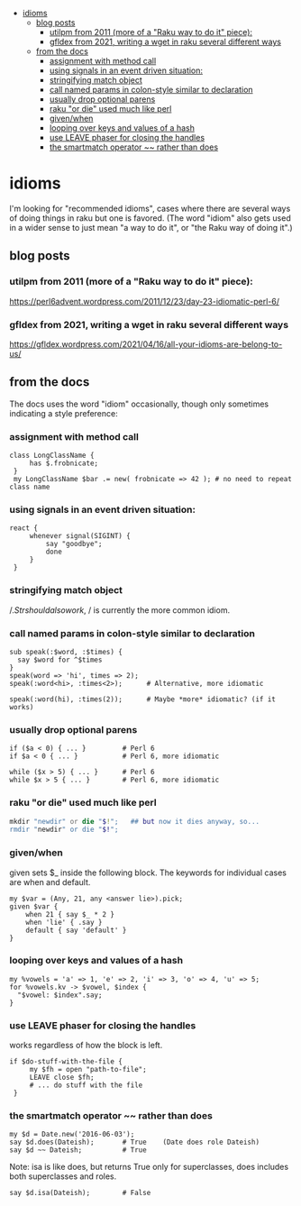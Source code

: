 - [idioms](#orgbb8d4cf)
  - [blog posts](#orgf922cdf)
    - [utilpm from 2011 (more of a "Raku way to do it" piece):](#orge53dec2)
    - [gfldex from 2021, writing a wget in raku several different ways](#org1dd78dd)
  - [from the docs](#orgf97d02c)
    - [assignment with method call](#orgfd4c9ba)
    - [using signals in an event driven situation:](#org8008515)
    - [stringifying match object](#org2ad4aca)
    - [call named params in colon-style similar to declaration](#org09f985f)
    - [usually drop optional parens](#orgfb27ec1)
    - [raku "or die" used much like perl](#orgf6088cb)
    - [given/when](#org43acdbd)
    - [looping over keys and values of a hash](#orga9a5791)
    - [use LEAVE phaser for closing the handles](#org2581a84)
    - [the smartmatch operator ~~ rather than does](#orgaf62b61)


<a id="orgbb8d4cf"></a>

# idioms

I'm looking for "recommended idioms", cases where there are several ways of doing things in raku but one is favored. (The word "idiom" also gets used in a wider sense to just mean "a way to do it", or "the Raku way of doing it".)


<a id="orgf922cdf"></a>

## blog posts


<a id="orge53dec2"></a>

### utilpm from 2011 (more of a "Raku way to do it" piece):

<https://perl6advent.wordpress.com/2011/12/23/day-23-idiomatic-perl-6/>


<a id="org1dd78dd"></a>

### gfldex from 2021, writing a wget in raku several different ways

<https://gfldex.wordpress.com/2021/04/16/all-your-idioms-are-belong-to-us/>


<a id="orgf97d02c"></a>

## from the docs

The docs uses the word "idiom" occasionally, though only sometimes indicating a style preference:


<a id="orgfd4c9ba"></a>

### assignment with method call

```perl6
class LongClassName { 
     has $.frobnicate; 
 } 
 my LongClassName $bar .= new( frobnicate => 42 ); # no need to repeat class name
```


<a id="org8008515"></a>

### using signals in an event driven situation:

```perl6
react { 
     whenever signal(SIGINT) { 
         say "goodbye"; 
         done 
     } 
 }
```


<a id="org2ad4aca"></a>

### stringifying match object

$/.Str should also work, ~$/ is currently the more common idiom.


<a id="org09f985f"></a>

### call named params in colon-style similar to declaration

```perl6
sub speak(:$word, :$times) {
  say $word for ^$times
}
speak(word => 'hi', times => 2);
speak(:word<hi>, :times<2>);      # Alternative, more idiomatic

speak(:word(hi), :times(2));      # Maybe *more* idiomatic? (if it works)
```


<a id="orgfb27ec1"></a>

### usually drop optional parens

```perl6
if ($a < 0) { ... }         # Perl 6 
if $a < 0 { ... }           # Perl 6, more idiomatic
```

```perl6
while ($x > 5) { ... }      # Perl 6 
while $x > 5 { ... }        # Perl 6, more idiomatic
```


<a id="orgf6088cb"></a>

### raku "or die" used much like perl

```raku
mkdir "newdir" or die "$!";   ## but now it dies anyway, so...
rmdir "newdir" or die "$!";
```


<a id="org43acdbd"></a>

### given/when

given sets $\_ inside the following block. The keywords for individual cases are when and default.

```perl6
my $var = (Any, 21, any <answer lie>).pick;
given $var {
    when 21 { say $_ * 2 }
    when 'lie' { .say }
    default { say 'default' }
}
```


<a id="orga9a5791"></a>

### looping over keys and values of a hash

```perl6
my %vowels = 'a' => 1, 'e' => 2, 'i' => 3, 'o' => 4, 'u' => 5;
for %vowels.kv -> $vowel, $index {
  "$vowel: $index".say;
}
```


<a id="org2581a84"></a>

### use LEAVE phaser for closing the handles

works regardless of how the block is left.

```perl6
if $do-stuff-with-the-file { 
     my $fh = open "path-to-file"; 
     LEAVE close $fh; 
     # ... do stuff with the file 
 }
```


<a id="orgaf62b61"></a>

### the smartmatch operator ~~ rather than does

```perl6
my $d = Date.new('2016-06-03');
say $d.does(Dateish);       # True    (Date does role Dateish) 
say $d ~~ Dateish;          # True
```

Note: isa is like does, but returns True only for superclasses, does includes both superclasses and roles.

```perl6
say $d.isa(Dateish);        # False
```
